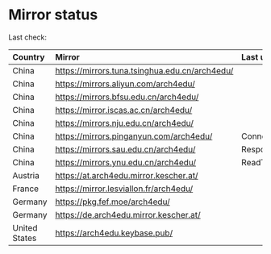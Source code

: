 <script src="./time.js"></script>
# Mirror status
Last check: <script type="text/javascript">localize(1670714401.5919793);</script>

|Country|Mirror|Last update|
|:------|:-----|:----------|
|China|https://mirrors.tuna.tsinghua.edu.cn/arch4edu/|<script type="text/javascript">localize(1670697252);</script>|
|China|https://mirrors.aliyun.com/arch4edu/|<script type="text/javascript">localize(1670654049);</script>|
|China|https://mirrors.bfsu.edu.cn/arch4edu/|<script type="text/javascript">localize(1670697252);</script>|
|China|https://mirror.iscas.ac.cn/arch4edu/|<script type="text/javascript">localize(1670654049);</script>|
|China|https://mirrors.nju.edu.cn/arch4edu/|<script type="text/javascript">localize(1670654049);</script>|
|China|https://mirrors.pinganyun.com/arch4edu/|ConnectTimeout|
|China|https://mirrors.sau.edu.cn/arch4edu/|Response 500|
|China|https://mirrors.ynu.edu.cn/arch4edu/|ReadTimeout|
|Austria|https://at.arch4edu.mirror.kescher.at/|<script type="text/javascript">localize(1670697252);</script>|
|France|https://mirror.lesviallon.fr/arch4edu/|<script type="text/javascript">localize(1670697252);</script>|
|Germany|https://pkg.fef.moe/arch4edu/|<script type="text/javascript">localize(1670697252);</script>|
|Germany|https://de.arch4edu.mirror.kescher.at/|<script type="text/javascript">localize(1670697252);</script>|
|United States|https://arch4edu.keybase.pub/|<script type="text/javascript">localize(1670654049);</script>|

<script src="./tablefilter/tablefilter.js"></script>
<script src="./table.js"></script>
